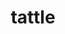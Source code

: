 ---
title: tattle
description: title-tattle
image: https://cdn.jsdelivr.net/gh/zhouer1/resource/img/tattle_cover.jpg

# Badge style
style:
    background: "#2a9d8f"
    color: "#fff"
---